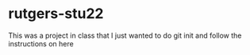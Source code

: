 # rutgers-stu22
This was a project in class that I just wanted to do git init and follow the instructions on here
